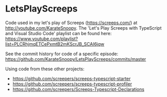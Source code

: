 # LetsPlayScreeps

Code used in my let's play of Screeps (https://screeps.com/) at http://youtube.com/KarateSnoopy.
The 'Let's Play Screeps with TypeScript and Visual Studio Code' playlist can be found here: https://www.youtube.com/playlist?list=PLCRhjmqETCePxmtB2mKScrJB_SCAI6jqw

See the commit history for code of a specific episode:
https://github.com/KarateSnoopy/LetsPlayScreeps/commits/master


Using code from these other projects:
- https://github.com/screepers/screeps-typescript-starter
- https://github.com/screepers/screeps-typescript-profiler
- https://github.com/screepers/Screeps-Typescript-Declarations

